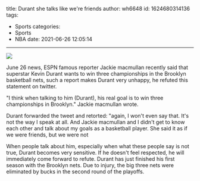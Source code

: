 title: Durant  she talks like we're friends
author: wh6648
id: 1624680314136
tags: 
- Sports
categories: 
- Sports
- NBA
date: 2021-06-26 12:05:14
---
![](https://p0.itc.cn/q_70/images01/20210626/64adcb6f6e7f4e4db80699fe7447c707.png)


June 26 news, ESPN famous reporter Jackie macmullan recently said that superstar Kevin Durant wants to win three championships in the Brooklyn basketball nets, such a report makes Durant very unhappy, he refuted this statement on twitter.

"I think when talking to him (Durant), his real goal is to win three championships in Brooklyn." Jackie macmullan wrote.

Durant forwarded the tweet and retorted: "again, I won't even say that. It's not the way I speak at all. And Jackie macmullan and I didn't get to know each other and talk about my goals as a basketball player. She said it as if we were friends, but we were not

When people talk about him, especially when what these people say is not true, Durant becomes very sensitive. If he doesn't feel respected, he will immediately come forward to refute. Durant has just finished his first season with the Brooklyn nets. Due to injury, the big three nets were eliminated by bucks in the second round of the playoffs.

